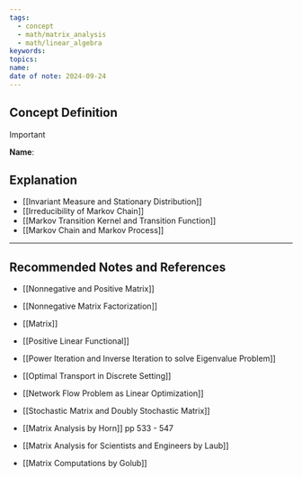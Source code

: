 ```yaml
---
tags:
  - concept
  - math/matrix_analysis
  - math/linear_algebra
keywords: 
topics: 
name: 
date of note: 2024-09-24
---
```


## Concept Definition

>[!important]
>**Name**: 



## Explanation

- [[Invariant Measure and Stationary Distribution]]
- [[Irreducibility of Markov Chain]]
- [[Markov Transition Kernel and Transition Function]]
- [[Markov Chain and Markov Process]]



-----------
##  Recommended Notes and References

- [[Nonnegative and Positive Matrix]]
- [[Nonnegative Matrix Factorization]]

- [[Matrix]]
- [[Positive Linear Functional]]
- [[Power Iteration and Inverse Iteration to solve Eigenvalue Problem]]

- [[Optimal Transport in Discrete Setting]]
- [[Network Flow Problem as Linear Optimization]]
- [[Stochastic Matrix and Doubly Stochastic Matrix]]


- [[Matrix Analysis by Horn]] pp 533 - 547
- [[Matrix Analysis for Scientists and Engineers by Laub]]
- [[Matrix Computations by Golub]]